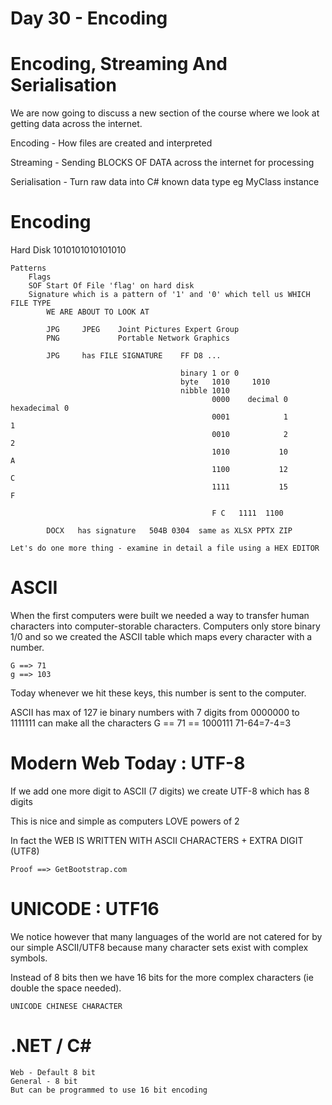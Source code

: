 # Day 30 - Encoding

# Encoding, Streaming And Serialisation

We are now going to discuss a new section of the course where we look at getting data across the internet.

Encoding - How files are created and interpreted

Streaming - Sending BLOCKS OF DATA across the internet for processing

Serialisation - Turn raw data into C# known data type eg MyClass instance

# Encoding

Hard Disk 1010101010101010

```
Patterns
	Flags  
	SOF Start Of File 'flag' on hard disk
	Signature which is a pattern of '1' and '0' which tell us WHICH FILE TYPE
		WE ARE ABOUT TO LOOK AT

		JPG     JPEG    Joint Pictures Expert Group
		PNG  			Portable Network Graphics

		JPG     has FILE SIGNATURE    FF D8 ...

									  binary 1 or 0
									  byte   1010     1010
									  nibble 1010 
									         0000    decimal 0  hexadecimal 0
									         0001            1              1
									         0010            2              2
									         1010           10              A
									         1100           12              C
									         1111           15              F

									         F C   1111  1100

		DOCX   has signature   504B 0304  same as XLSX PPTX ZIP

Let's do one more thing - examine in detail a file using a HEX EDITOR
```

# ASCII

When the first computers were built we needed a way to transfer human characters into computer-storable characters. Computers only store binary 1/0 and so we created the ASCII table which maps every character with a number.

```
G ==> 71
g ==> 103
```

Today whenever we hit these keys, this number is sent to the computer.

ASCII has max of 127 ie binary numbers with 7 digits from 0000000 to 1111111 can make all the characters G == 71 == 1000111 71-64=7-4=3

# Modern Web Today : UTF-8

If we add one more digit to ASCII (7 digits) we create UTF-8 which has 8 digits

This is nice and simple as computers LOVE powers of 2

In fact the WEB IS WRITTEN WITH ASCII CHARACTERS + EXTRA DIGIT (UTF8)

```
Proof ==> GetBootstrap.com
```

# UNICODE : UTF16

We notice however that many languages of the world are not catered for by our simple ASCII/UTF8 because many character sets exist with complex symbols.

Instead of 8 bits then we have 16 bits for the more complex characters (ie double the space needed).

```
UNICODE CHINESE CHARACTER
```

# .NET / C#

```
Web - Default 8 bit
General - 8 bit
But can be programmed to use 16 bit encoding
```